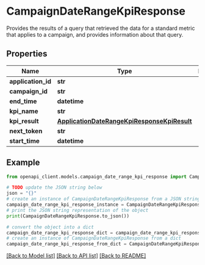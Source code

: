 # CampaignDateRangeKpiResponse

Provides the results of a query that retrieved the data for a standard metric that applies to a campaign, and provides information about that query.

## Properties

Name | Type | Description | Notes
------------ | ------------- | ------------- | -------------
**application_id** | **str** |  | 
**campaign_id** | **str** |  | 
**end_time** | **datetime** |  | 
**kpi_name** | **str** |  | 
**kpi_result** | [**ApplicationDateRangeKpiResponseKpiResult**](ApplicationDateRangeKpiResponseKpiResult.md) |  | 
**next_token** | **str** |  | [optional] 
**start_time** | **datetime** |  | 

## Example

```python
from openapi_client.models.campaign_date_range_kpi_response import CampaignDateRangeKpiResponse

# TODO update the JSON string below
json = "{}"
# create an instance of CampaignDateRangeKpiResponse from a JSON string
campaign_date_range_kpi_response_instance = CampaignDateRangeKpiResponse.from_json(json)
# print the JSON string representation of the object
print(CampaignDateRangeKpiResponse.to_json())

# convert the object into a dict
campaign_date_range_kpi_response_dict = campaign_date_range_kpi_response_instance.to_dict()
# create an instance of CampaignDateRangeKpiResponse from a dict
campaign_date_range_kpi_response_from_dict = CampaignDateRangeKpiResponse.from_dict(campaign_date_range_kpi_response_dict)
```
[[Back to Model list]](../README.md#documentation-for-models) [[Back to API list]](../README.md#documentation-for-api-endpoints) [[Back to README]](../README.md)


